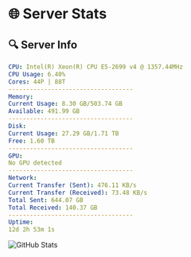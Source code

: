 # 🌐 Server Stats
## 🔍 Server Info
```yaml
CPU: Intel(R) Xeon(R) CPU E5-2699 v4 @ 1357.44MHz
CPU Usage: 6.40%
Cores: 44P | 88T
-----------------------------------
Memory:
Current Usage: 8.30 GB/503.74 GB
Available: 491.99 GB
-----------------------------------
Disk:
Current Usage: 27.29 GB/1.71 TB
Free: 1.60 TB
-----------------------------------
GPU:
No GPU detected
-----------------------------------
Network:
Current Transfer (Sent): 476.11 KB/s
Current Transfer (Received): 73.48 KB/s
Total Sent: 644.07 GB
Total Received: 140.37 GB
-----------------------------------
Uptime:
12d 2h 53m 1s
```
![GitHub Stats](https://img.shields.io/badge/Updated-2025-05-01_20:01:49-blue)